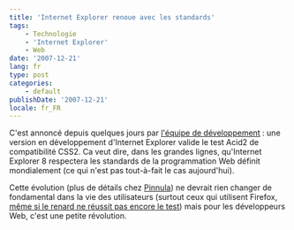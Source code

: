 ```yaml
---
title: 'Internet Explorer renoue avec les standards'
tags:
    - Technologie
    - 'Internet Explorer'
    - Web
date: '2007-12-21'
lang: fr
type: post
categories:
    - default
publishDate: '2007-12-21'
locale: fr_FR
---
```


C'est annonc&#233; depuis quelques jours par [l'&#233;quipe de d&#233;veloppement](http://web.archive.org/web/20150429200301///blogs.msdn.com/b/ie/archive/2007/12/19/internet-explorer-8-and-acid2-a-milestone.aspx)&nbsp;: une version en d&#233;veloppement d'Internet Explorer valide le test Acid2 de compatibilit&#233; CSS2\. Ca veut dire, dans les grandes lignes, qu'Internet Explorer 8 respectera les standards de la programmation Web d&#233;finit mondialement (ce qui n'est pas tout-&#224;-fait le cas aujourd'hui). </p>

Cette &#233;volution (plus de d&#233;tails chez [Pinnula](http://www.pinnula.fr/news/01076-internet-explorer-8-passe-avec-succes-le-test-acid2/fr/)) ne devrait rien changer de fondamental dans la vie des utilisateurs (surtout ceux qui utilisent Firefox, [m&#234;me si le renard ne r&#233;ussit pas encore le test](http://blogs.developpeur.org/raptorxp/archive/2007/12/20/internet-explorer-8-0-respectera-les-standards-mieux-que-firefox.aspx)) mais pour les d&#233;veloppeurs Web, c'est une petite r&#233;volution.